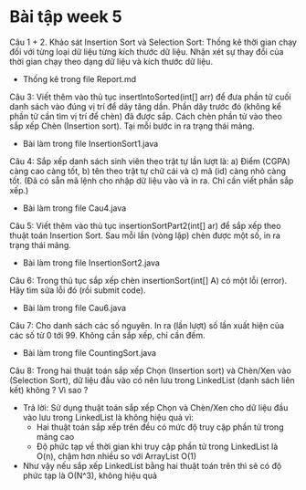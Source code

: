 # Bài tập week 5
Câu 1 + 2. Khảo sát Insertion Sort và Selection Sort: Thống kê thời gian chạy đối với từng loại dữ liệu từng kích thước dữ liệu. Nhận xét sự thay đổi của thời gian chạy theo dạng dữ liệu và kích thước dữ liệu.

- Thống kê trong file Report.md


Câu 3: Viết thêm vào thủ tục insertIntoSorted(int[] arr) để đưa phần tử cuối danh sách vào đúng vị trí để dãy tăng dần. Phần dãy trước đó (không kể phần tử cần tìm vị trí để chèn) đã được sắp. Cách chèn phần tử vào theo sắp xếp Chèn (Insertion sort). Tại mỗi bước in ra trạng thái mảng.

- Bài làm trong file InsertionSort1.java


Câu 4: Sắp xếp danh sách sinh viên theo trật tự lần lượt là: a) Điểm (CGPA) càng cao càng tốt, b) tên theo trật tự chữ cái và c) mã (id) càng nhỏ càng tốt.
(Đã có sẵn mã lệnh cho nhập dữ liệu vào và in ra. Chỉ cần viết phần sắp xếp.)

- Bài làm trong file Cau4.java


Câu 5: Viết thêm vào thủ tục insertionSortPart2(int[] ar) để sắp xếp theo thuật toán Insertion Sort. Sau mỗi lần (vòng lặp) chèn được một số, in ra trạng thái mảng.

- Bài làm trong file InsertionSort2.java


Câu 6: Trong thủ tục sắp xếp chèn insertionSort(int[] A) có một lỗi (error). Hãy tìm sửa lỗi đó (rồi submit code).

- Bài làm trong file Cau6.java


Câu 7: Cho danh sách các số nguyên. In ra (lần lượt) số lần xuất hiện của các số từ 0 tới 99. Không cần sắp xếp, chỉ cần đếm.

- Bài làm trong file CountingSort.java


Câu 8: Trong hai thuật toán sắp xếp Chọn (Insertion sort) và Chèn/Xen vào (Selection Sort), dữ liệu đầu vào có nên lưu trong LinkedList (danh sách liên kết) không ? Vì sao ?

- Trả lời: Sử dụng thuật toán sắp xếp Chọn và Chèn/Xen cho dữ liệu đầu vào lưu trong LinkedList là không hiệu quả vì:
    + Hai thuật toán sắp xếp trên đều có mức độ truy cập phần tử trong mảng cao
    + Độ phức tạp về thời gian khi truy cập phần tử trong LinkedList là O(n), chậm hơn nhiều so với ArrayList O(1)
- Như vậy nếu sắp xếp LinkedList bằng hai thuật toán trên thì sẽ có độ phức tạp là O(N^3), không hiệu quả